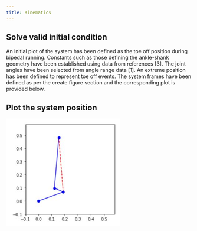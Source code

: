 ```yaml
---
title: Kinematics
---
```


## Solve valid initial condition
An initial plot of the system has been defined as the toe off position during bipedal running. Constants such as those defining the ankle-shank geometry have been established using data from references [3]. The joint angles have been selected from angle range data [1]. An extreme position has been defined to represent toe off events. The system frames have been defined as per the create figure section and the corresponding plot is provided below.


## Plot the system position
![image caption](Kinematic1.JPG)
